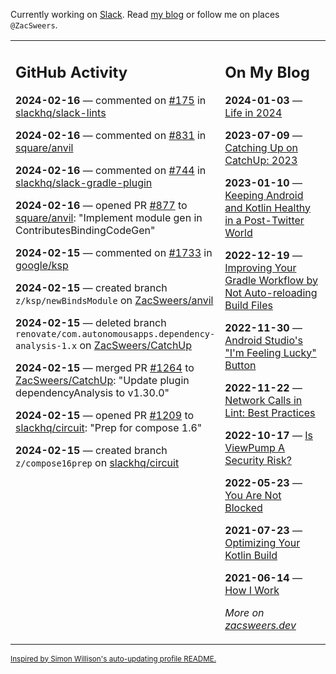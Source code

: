 Currently working on [Slack](https://slack.com/). Read [my blog](https://zacsweers.dev/) or follow me on places `@ZacSweers`.

<table><tr><td valign="top" width="60%">

## GitHub Activity
<!-- githubActivity starts -->
**2024-02-16** — commented on [#175](https://github.com/slackhq/slack-lints/pull/175#issuecomment-1949576490) in [slackhq/slack-lints](https://github.com/slackhq/slack-lints)

**2024-02-16** — commented on [#831](https://github.com/square/anvil/pull/831#issuecomment-1949568180) in [square/anvil](https://github.com/square/anvil)

**2024-02-16** — commented on [#744](https://github.com/slackhq/slack-gradle-plugin/pull/744#issuecomment-1949113063) in [slackhq/slack-gradle-plugin](https://github.com/slackhq/slack-gradle-plugin)

**2024-02-16** — opened PR [#877](https://github.com/square/anvil/pull/877) to [square/anvil](https://github.com/square/anvil): "Implement module gen in ContributesBindingCodeGen"

**2024-02-15** — commented on [#1733](https://github.com/google/ksp/issues/1733#issuecomment-1947481798) in [google/ksp](https://github.com/google/ksp)

**2024-02-15** — created branch `z/ksp/newBindsModule` on [ZacSweers/anvil](https://github.com/ZacSweers/anvil)

**2024-02-15** — deleted branch `renovate/com.autonomousapps.dependency-analysis-1.x` on [ZacSweers/CatchUp](https://github.com/ZacSweers/CatchUp)

**2024-02-15** — merged PR [#1264](https://github.com/ZacSweers/CatchUp/pull/1264) to [ZacSweers/CatchUp](https://github.com/ZacSweers/CatchUp): "Update plugin dependencyAnalysis to v1.30.0"

**2024-02-15** — opened PR [#1209](https://github.com/slackhq/circuit/pull/1209) to [slackhq/circuit](https://github.com/slackhq/circuit): "Prep for compose 1.6"

**2024-02-15** — created branch `z/compose16prep` on [slackhq/circuit](https://github.com/slackhq/circuit)
<!-- githubActivity ends -->
</td><td valign="top" width="40%">

## On My Blog
<!-- blog starts -->
**2024-01-03** — [Life in 2024](https://www.zacsweers.dev/life-in-2024/)

**2023-07-09** — [Catching Up on CatchUp: 2023](https://www.zacsweers.dev/catching-up-on-catchup-2023/)

**2023-01-10** — [Keeping Android and Kotlin Healthy in a Post-Twitter World](https://www.zacsweers.dev/keeping-android-healthy/)

**2022-12-19** — [Improving Your Gradle Workflow by Not Auto-reloading Build Files](https://www.zacsweers.dev/improving-your-workflow-by-not-auto-reloading-build-files/)

**2022-11-30** — [Android Studio's "I'm Feeling Lucky" Button](https://www.zacsweers.dev/android-studios-im-feeling-lucky-button/)

**2022-11-22** — [Network Calls in Lint: Best Practices](https://www.zacsweers.dev/network-calls-in-lint-best-practices/)

**2022-10-17** — [Is ViewPump A Security Risk?](https://www.zacsweers.dev/is-viewpump-a-security-risk/)

**2022-05-23** — [You Are Not Blocked](https://www.zacsweers.dev/you-are-not-blocked/)

**2021-07-23** — [Optimizing Your Kotlin Build](https://www.zacsweers.dev/optimizing-your-kotlin-build/)

**2021-06-14** — [How I Work](https://www.zacsweers.dev/how-i-work/)
<!-- blog ends -->
_More on [zacsweers.dev](https://zacsweers.dev/)_
</td></tr></table>

<sub><a href="https://simonwillison.net/2020/Jul/10/self-updating-profile-readme/">Inspired by Simon Willison's auto-updating profile README.</a></sub>